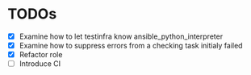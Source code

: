# TODOs
- [x] Examine how to let testinfra know ansible_python_interpreter
- [x] Examine how to suppress errors from a checking task initialy failed
- [x] Refactor role
- [ ] Introduce CI
